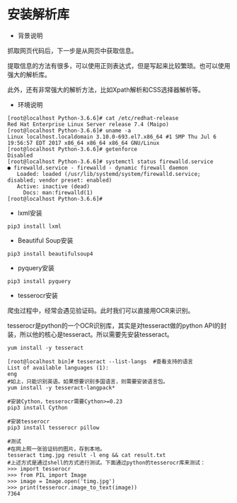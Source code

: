 # 安装解析库

* 背景说明

抓取网页代码后，下一步是从网页中获取信息。

提取信息的方法有很多，可以使用正则表达式，但是写起来比较繁琐。也可以使用强大的解析库。

此外，还有非常强大的解析方法，比如Xpath解析和CSS选择器解析等。



* 环境说明

``` 
[root@localhost Python-3.6.6]# cat /etc/redhat-release 
Red Hat Enterprise Linux Server release 7.4 (Maipo)
[root@localhost Python-3.6.6]# uname -a
Linux localhost.localdomain 3.10.0-693.el7.x86_64 #1 SMP Thu Jul 6 19:56:57 EDT 2017 x86_64 x86_64 x86_64 GNU/Linux
[root@localhost Python-3.6.6]# getenforce 
Disabled
[root@localhost Python-3.6.6]# systemctl status firewalld.service 
● firewalld.service - firewalld - dynamic firewall daemon
   Loaded: loaded (/usr/lib/systemd/system/firewalld.service; disabled; vendor preset: enabled)
   Active: inactive (dead)
     Docs: man:firewalld(1)
[root@localhost Python-3.6.6]# 
```



* lxml安装

```shell
pip3 install lxml
```



* Beautiful Soup安装

```shell
pip3 install beautifulsoup4
```



* pyquery安装

``` shell
pip3 install pyquery
```



* tesserocr安装

爬虫过程中，经常会遇见验证码。此时我们可以直接用OCR来识别。

tesserocr是python的一个OCR识别库，其实是对tesseract做的python API的封装，所以他的核心是tesseract。所以需要先安装tesseract。

```shell
yum install -y tesseract

[root@localhost bin]# tesseract --list-langs  #查看支持的语言
List of available languages (1):
eng
#如上，只能识别英语。如果想要识别多国语言，则需要安装语言包。
yum install -y tesseract-langpack*

#安装Cython，tesserocr需要Cython>=0.23
pip3 install Cython

#安装tesserocr
pip3 install tesserocr pillow

#测试
#在网上照一张验证码的图片，存到本地。
tesseract timg.jpg result -l eng && cat result.txt
#上述方式是通过shell的方式进行测试。下面通过python的tesserocr库来测试：
>>> import tesserocr
>>> from PIL import Image
>>> image = Image.open('timg.jpg')
>>> print(tesserocr.image_to_text(image))
7364
```


